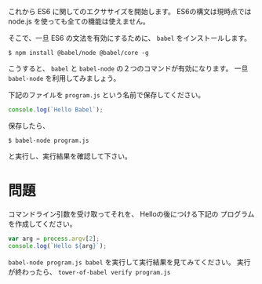 これから ES6 に関してのエクササイズを開始します。
ES6の構文は現時点では node.js を使っても全ての機能は使えません。

そこで、一旦 ES6 の文法を有効にするために、 `babel` をインストールします。

```shell
$ npm install @babel/node @babel/core -g
```

こうすると、 `babel` と `babel-node` の２つのコマンドが有効になります。
一旦 `babel-node` を利用してみましょう。

下記のファイルを `program.js` という名前で保存してください。

```javascript
console.log(`Hello Babel`);
```

保存したら、

```shell
$ babel-node program.js
```

と実行し、実行結果を確認して下さい。

# 問題

コマンドライン引数を受け取ってそれを、 Helloの後につける下記の プログラムを作成してください。

```javascript
var arg = process.argv[2];
console.log(`Hello ${arg}`);
```

`babel-node program.js babel` を実行して実行結果を見てみてください。
実行が終わったら、 `tower-of-babel verify program.js`
